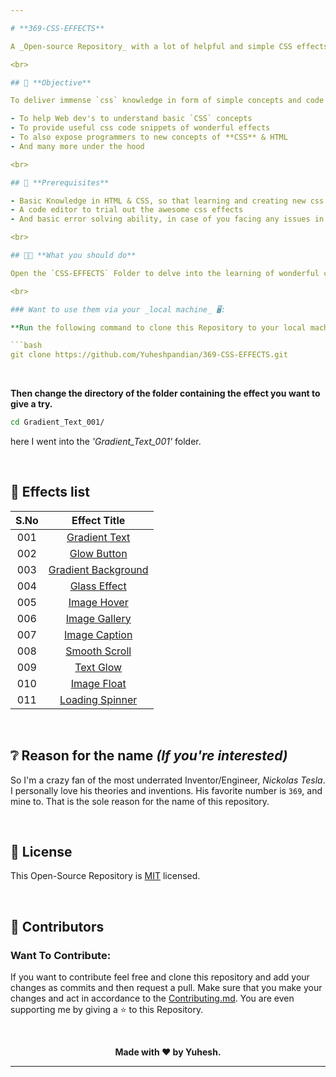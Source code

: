 ```yaml
---

# **369-CSS-EFFECTS**

A _Open-source Repository_ with a lot of helpful and simple CSS effects that helps beginners in learning Web Development and experimenting their knowledge in form of projects that benefit people. *369-CSS-EFFECTS's* main goal is to deliver useful and important CSS and HTML concepts to people in a easier way to infer. In simple words this Repository is a simple and conceptual `CSS` & `HTML` learning platform for emerging Web Dev's.

<br>

## 🎯 **Objective**

To deliver immense `css` knowledge in form of simple concepts and code snippets to create basic css effects that are essential in the developments of crazy websites.

- To help Web dev's to understand basic `CSS` concepts
- To provide useful css code snippets of wonderful effects
- To also expose programmers to new concepts of **CSS** & HTML
- And many more under the hood

<br>

## 📃 **Prerequisites**

- Basic Knowledge in HTML & CSS, so that learning and creating new css effects is easier and helpful.
- A code editor to trial out the awesome css effects
- And basic error solving ability, in case of you facing any issues in implementing these effects.

<br>

## 🫵🏻 **What you should do**

Open the `CSS-EFFECTS` Folder to delve into the learning of wonderful css effects. Then navigate to any folder with the effect name mentioned as its title that you're looking for are feel interested. Then give a look onto the code in both `index.html` & `style.css` and try to understand it. Then implement them in your upcoming web projects.

<br>

### Want to use them via your _local machine_ 🖥️:

**Run the following command to clone this Repository to your local machine**

```bash
git clone https://github.com/Yuheshpandian/369-CSS-EFFECTS.git
```

<br>


**Then change the directory of the folder containing the effect you want to give a try.**

```bash
cd Gradient_Text_001/
```

here I went into the _'Gradient_Text_001'_ folder.

<br>

## 📄 **Effects list**

<div align="center">

| **S.No** | **Effect Title** | 
| :---: | :------------------: |
|  001  | [Gradient Text](CSS-EFFECTS/Gradient_Text_001/)| 
|  002  | [Glow Button](CSS-EFFECTS/Glow_Button_002/)| 
|  003  | [Gradient Background](CSS-EFFECTS/Gradient_Background_003/)| 
|  004  | [Glass Effect](CSS-EFFECTS/Glass_Effect_004/)| 
|  005  | [Image Hover](CSS-EFFECTS/Image_Hover_005/)|
|  006  | [Image Gallery](CSS-EFFECTS/Image_gallery_006/)| 
|  007  | [Image Caption](CSS-EFFECTS/Image_Caption_007/)| 
|  008  | [Smooth Scroll](CSS-EFFECTS/Smooth_Scroll_008/)| 
|  009  | [Text Glow](CSS-EFFECTS/Text_Glow_009/)|
|  010  | [Image Float](CSS-EFFECTS/Image_Float_010/)|
|  011  | [Loading Spinner](CSS-EFFECTS/Loading_Spinner_011/)|

</div>

<br>

## ❔ **Reason for the name _(If you're interested)_**
So I'm a crazy fan of the most underrated Inventor/Engineer, *Nickolas Tesla*. I personally love his theories and inventions. His favorite number is `369`, and mine to. That is the sole reason for the name of this repository.

<br>

## 📜 **License**

This Open-Source Repository is [MIT](LICENSE) licensed.

<br>

## 🤝 **Contributors**

### Want To Contribute:

If you want to contribute feel free and clone this repository and add your changes as commits and then request a pull. Make sure that you make your changes and act in accordance to the [Contributing.md](Contributing.md). You are even supporting me by giving a ⭐ to this Repository.

<br>

<div align="center">

**Made with ❤️ by **Yuhesh**.**

</div>

---
```


